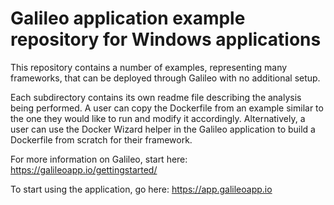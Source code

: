 # Galileo application example repository for Windows applications

This repository contains a number of examples, representing many frameworks,
that can be deployed through Galileo with no additional setup. 

Each subdirectory contains its own readme file describing the analysis being 
performed. A user can copy the Dockerfile from an example similar to the one 
they would like to run and modify it accordingly. Alternatively, a user can 
use the Docker Wizard helper in the Galileo application to build a Dockerfile 
from scratch for their framework. 

For more information on Galileo, start here:
https://galileoapp.io/gettingstarted/

To start using the application, go here:
https://app.galileoapp.io